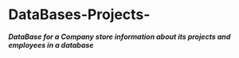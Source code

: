 # DataBases-Projects-

***DataBase for a Company store information about its projects and employees in a database***
